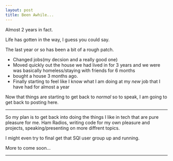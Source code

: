 ```yaml
---
layout: post
title: Been Awhile...
---
```

 Almost 2 years in fact.

 Life has gotten in the way, I guess you could say. 

 The last year or so has been a bit of a rough patch. 
* Changed jobs(my decsion and a really good one) 
* Moved quickly out the house we had lived in for 3 years and we were was basically homeless/staying with friends for 6 months
* bought a house 3 months ago. 
* Finally starting to feel like I know what I am doing at my *new* job that I have had for almost a year

Now that things are starting to get back to *normal* so to speak, I am going to get back to posting here. 

***

So my plan is to get back into doing the things I like in tech that are pure pleasure for me. Ham Radios, writing code for my own pleasure and projects, speaking/presenting on more diffrent topics. 

I might even try to final get that SQl user group up and running. 

More to come soon...

***